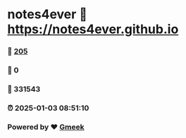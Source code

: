 # notes4ever :link: https://notes4ever.github.io 
### :page_facing_up: [205](https://notes4ever.github.io/tag.html) 
### :speech_balloon: 0 
### :hibiscus: 331543 
### :alarm_clock: 2025-01-03 08:51:10 
### Powered by :heart: [Gmeek](https://github.com/Meekdai/Gmeek)
